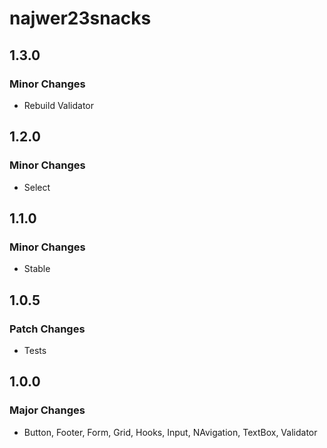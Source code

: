 # najwer23snacks

## 1.3.0

### Minor Changes

- Rebuild Validator

## 1.2.0

### Minor Changes

- Select

## 1.1.0

### Minor Changes

- Stable

## 1.0.5

### Patch Changes

- Tests

## 1.0.0

### Major Changes

- Button, Footer, Form, Grid, Hooks, Input, NAvigation, TextBox, Validator
